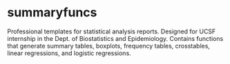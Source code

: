 # summaryfuncs
Professional templates for statistical analysis reports. Designed for UCSF internship in the Dept. of Biostatistics and Epidemiology. Contains functions that generate summary tables, boxplots, frequency tables, crosstables, linear regressions, and logistic regressions.
